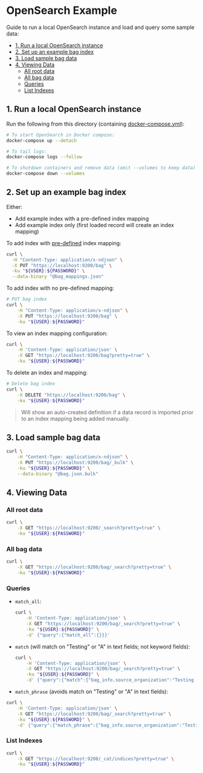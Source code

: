 # OpenSearch Example

Guide to run a local OpenSearch instance and load and query some sample data:

* [1. Run a local OpenSearch instance](#1-run-a-local-opensearch-instance)
* [2. Set up an example bag index](#2-set-up-an-example-bag-index)
* [3. Load sample bag data](#3-load-sample-bag-data)
* [4. Viewing Data](#4-viewing-data)
    * [All root data](#all-root-data)
    * [All bag data](#all-bag-data)
    * [Queries](#queries)
    * [List Indexes](#list-indexes)

## 1. Run a local OpenSearch instance

Run the following from this directory (containing [docker-compose.yml](docker-compose.yml)):

```bash
# To start OpenSearch in Docker compose:
docker-compose up --detach

# To tail logs:
docker-compose logs --follow

# To shutdown containers and remove data (omit --volumes to keep data)
docker-compose down --volumes
```

## 2. Set up an example bag index

Either:

* Add example index with a pre-defined index mapping
* Add example index only (first loaded record will create an index mapping)

To add index with [pre-defined](bag_mappings.json) index mapping: 

```bash
curl \
  -H "Content-Type: application/x-ndjson" \
  -X PUT "https://localhost:9200/bag" \
  -ku "${USER}:${PASSWORD}" \
  --data-binary "@bag_mappings.json"
```

To add index with no pre-defined mapping:

```bash
# PUT bag index
curl \
    -H "Content-Type: application/x-ndjson" \
    -X PUT "https://localhost:9200/bag" \
    -ku "${USER}:${PASSWORD}"
```

To view an index mapping configuration:

```bash
curl \
    -H 'Content-Type: application/json' \
    -X GET "https://localhost:9200/bag?pretty=true" \
    -ku "${USER}:${PASSWORD}"
```

To delete an index and mapping:

```bash
# Delete bag index
curl \
    -X DELETE "https://localhost:9200/bag" \
    -ku "${USER}:${PASSWORD}"
```

> Will show an auto-created definition if a data record is imported prior to
> an index mapping being added manually.

## 3. Load sample bag data

```bash
curl \
    -H "Content-Type: application/x-ndjson" \
    -X PUT "https://localhost:9200/bag/_bulk" \
    -ku "${USER}:${PASSWORD}" \
    --data-binary "@bag.json.bulk"
```

## 4. Viewing Data

### All root data

```bash
curl \
    -X GET "https://localhost:9200/_search?pretty=true" \
    -ku "${USER}:${PASSWORD}"
```

### All bag data

```bash
curl \
    -X GET "https://localhost:9200/bag/_search?pretty=true" \
    -ku "${USER}:${PASSWORD}"
```

### Queries

* `match_all`:

    ```bash
    curl \
        -H 'Content-Type: application/json' \
        -X GET "https://localhost:9200/bag/_search?pretty=true" \
        -ku "${USER}:${PASSWORD}" \
        -d' {"query":{"match_all":{}}}'
    ```

* `match` (will match on "Testing" or "A" in text fields; not keyword fields):

    ```bash
    curl \
        -H 'Content-Type: application/json' \
        -X GET "https://localhost:9200/bag/_search?pretty=true" \
        -ku "${USER}:${PASSWORD}" \
        -d' {"query":{"match":{"bag_info.source_organization":"Testing A"}}}'
    ```

* `match_phrase` (avoids match on "Testing" or "A" in text fields):

```bash
curl \
    -H 'Content-Type: application/json' \
    -X GET "https://localhost:9200/bag/_search?pretty=true" \
    -ku "${USER}:${PASSWORD}" \
    -d' {"query":{"match_phrase":{"bag_info.source_organization":"Testing A"}}}'
```

### List Indexes

```bash
curl \
    -X GET "https://localhost:9200/_cat/indices?pretty=true" \
    -ku "${USER}:${PASSWORD}"
```
